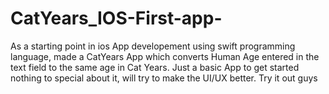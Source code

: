 # CatYears_IOS-First-app-

As a starting point in ios App developement using swift programming language, made a CatYears App which converts Human Age entered in the text field to the same age in Cat Years. Just a basic App to get started nothing to special about it, will try to make the UI/UX better. Try it out guys 
